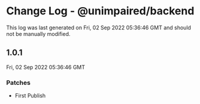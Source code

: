 # Change Log - @unimpaired/backend

This log was last generated on Fri, 02 Sep 2022 05:36:46 GMT and should not be manually modified.

## 1.0.1
Fri, 02 Sep 2022 05:36:46 GMT

### Patches

- First Publish

